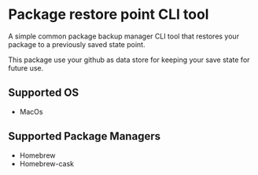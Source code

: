 # Package restore point CLI tool
A simple common package backup manager CLI tool that restores your package to a previously saved state point.

This package use your github as data store for keeping your save state for future use.

## Supported OS
- MacOs

## Supported Package Managers
- Homebrew
- Homebrew-cask
